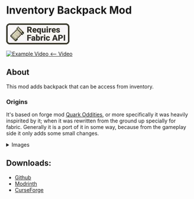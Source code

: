 # Inventory Backpack Mod
[![Fabric API](https://raw.githubusercontent.com/jptrzy/infusion-table-mod/1.17.1/Images/fabric-api-badge-lanczos.webp)](https://minecraft.curseforge.com/projects/fabric-api)

[![Example Video](https://img.youtube.com/vi/Z4iCRSiph9I/0.jpg) &lt;-- Video](https://www.youtube.com/watch?v=Z4iCRSiph9I)

## About
This mod adds backpack that can be access from inventory.

### Origins
It's based on forge mod [Quark Oddities](https://www.curseforge.com/minecraft/mc-mods/quark-oddities), or more specifically it was heavily inspirited by it; when it was rewritten from the ground up specially for fabric. Generally it is a port of it in some way, because from the gameplay side it only adds some small changes.

<details>
    <summary>Images</summary>
![Fabric API](https://raw.githubusercontent.com/jptrzy/inventory-backpack-mod/1.18.1/images/2022-01-13_14.50.32.png)
![Fabric API](https://raw.githubusercontent.com/jptrzy/inventory-backpack-mod/1.18.1/images/2022-01-13_14.51.01.png)
</details>

## Downloads:
* [Github](https://github.com/jptrzy/inventory-backpack-mod/releases)
* [Modrinth](https://modrinth.com/mod/inventory-backpack-mod/versions)
* [CurseForge](https://www.curseforge.com/minecraft/mc-mods/inventory-backpack-mod/files)
